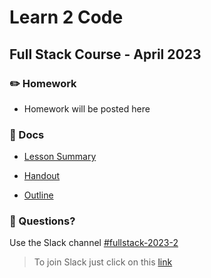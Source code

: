 # Learn 2 Code
## Full Stack Course - April 2023

### ✏️ Homework

- Homework will be posted here

### 📄 Docs

- [Lesson Summary](docs/summary.md)

- [Handout](<docs/Handout - Learn to Code.pdf>)

- [Outline](<docs/Outline - Learn to Code 2023-05.pdf>)


### 🤔 Questions?

Use the Slack channel [#fullstack-2023-2](https://hamburgcodingschool.slack.com/archives/C04S5FLPW9M)

> To join Slack just click on this [link](https://hamburgcodingschool.slack.com/join/shared_invite/enQtMjczNDI3OTE4NzIwLTE2ZmNkNDk5YTg3MDFlOTY2ZmU2YzU5YTU4MTNhNDg4MTRhNTMwYzFiNTdlOTdhYzllYzg5YmVkYzljNWExY2U#/)
